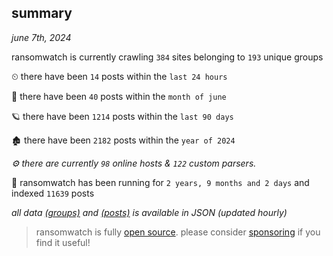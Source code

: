 
## summary
_june 7th, 2024_

ransomwatch is currently crawling `384` sites belonging to `193` unique groups

⏲ there have been `14` posts within the `last 24 hours`

🦈 there have been `40` posts within the `month of june`

🪐 there have been `1214` posts within the `last 90 days`

🏚 there have been `2182` posts within the `year of 2024`

_⚙️ there are currently `98` online hosts & `122` custom parsers._

🦕 ransomwatch has been running for `2 years, 9 months and 2 days` and indexed `11639` posts

_all data  [(groups)](http://ransomwhat.telemetry.ltd/groups) and [(posts)](http://ransomwhat.telemetry.ltd/posts) is available in JSON (updated hourly)_

> ransomwatch is fully [open source](https://github.com/joshhighet/ransomwatch#ransomwatch--). please consider [sponsoring](https://github.com/sponsors/joshhighet) if you find it useful!
